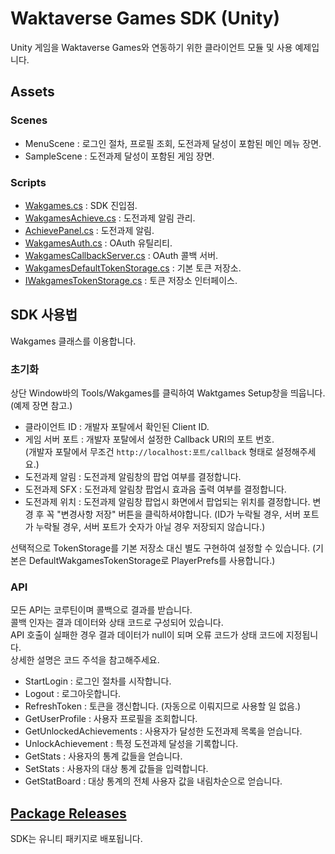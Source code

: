 # Waktaverse Games SDK (Unity)

Unity 게임을 Waktaverse Games와 연동하기 위한 클라이언트 모듈 및 사용 예제입니다.

## Assets

### Scenes

- MenuScene : 로그인 절차, 프로필 조회, 도전과제 달성이 포함된 메인 메뉴 장면.
- SampleScene : 도전과제 달성이 포함된 게임 장면.

### Scripts

- [Wakgames.cs](<https://github.com/WakGames/Waktaverse-Games-Demo-Unity/blob/main/Assets/Wakgames/Runtime/Scripts/Wakgames.cs>) : SDK 진입점.
- [WakgamesAchieve.cs](<https://github.com/WakGames/Waktaverse-Games-Demo-Unity/blob/main/Assets/Wakgames/Runtime/Scripts/WakgamesAchieve.cs>) : 도전과제 알림 관리.
- [AchievePanel.cs](<https://github.com/WakGames/Waktaverse-Games-Demo-Unity/blob/main/Assets/Wakgames/Runtime/Scripts/AchievePanel.cs>) : 도전과제 알림.
- [WakgamesAuth.cs](<https://github.com/WakGames/Waktaverse-Games-Demo-Unity/blob/main/Assets/Wakgames/Runtime/Scripts/WakgamesAuth.cs>) : OAuth 유틸리티.
- [WakgamesCallbackServer.cs](<https://github.com/WakGames/Waktaverse-Games-Demo-Unity/blob/main/Assets/Wakgames/Runtime/Scripts/WakgamesCallbackServer.cs>) : OAuth 콜백 서버.
- [WakgamesDefaultTokenStorage.cs](<https://github.com/WakGames/Waktaverse-Games-Demo-Unity/blob/main/Assets/Wakgames/Runtime/Scripts/DefaultWakgamesTokenStorage.cs>) : 기본 토큰 저장소.
- [IWakgamesTokenStorage.cs](<https://github.com/WakGames/Waktaverse-Games-Demo-Unity/blob/main/Assets/Wakgames/Runtime/Scripts/IWakgamesTokenStorage.cs>) : 토큰 저장소 인터페이스.

## SDK 사용법

Wakgames 클래스를 이용합니다.

### 초기화

상단 Window바의 Tools/Wakgames를 클릭하여 Waktgames Setup창을 띄웁니다. (예제 장면 참고.)

- 클라이언트 ID : 개발자 포탈에서 확인된 Client ID.
- 게임 서버 포트 : 개발자 포탈에서 설정한 Callback URI의 포트 번호.  
  (개발자 포탈에서 무조건 `http://localhost:포트/callback` 형태로 설정해주세요.)
- 도전과제 알림 : 도전과제 알림창의 팝업 여부를 결정합니다.
- 도전과제 SFX : 도전과제 알림창 팝업시 효과음 출력 여부를 결정합니다.
- 도전과제 위치 : 도전과제 알림창 팝업시 화면에서 팝업되는 위치를 결정합니다.
변경 후 꼭 "변경사항 저장" 버튼을 클릭하셔야합니다.
(ID가 누락될 경우, 서버 포트가 누락될 경우, 서버 포트가 숫자가 아닐 경우 저장되지 않습니다.)

선택적으로 TokenStorage를 기본 저장소 대신 별도 구현하여 설정할 수 있습니다.
(기본은 DefaultWakgamesTokenStorage로 PlayerPrefs를 사용합니다.)

### API

모든 API는 코루틴이며 콜백으로 결과를 받습니다.  
콜백 인자는 결과 데이터와 상태 코드로 구성되어 있습니다.  
API 호출이 실패한 경우 결과 데이터가 null이 되며 오류 코드가 상태 코드에 지정됩니다.  
상세한 설명은 코드 주석을 참고해주세요.

- StartLogin : 로그인 절차를 시작합니다.
- Logout : 로그아웃합니다.
- RefreshToken : 토큰을 갱신합니다. (자동으로 이뤄지므로 사용할 일 없음.)
- GetUserProfile : 사용자 프로필을 조회합니다.
- GetUnlockedAchievements : 사용자가 달성한 도전과제 목록을 얻습니다.
- UnlockAchievement : 특정 도전과제 달성을 기록합니다.
- GetStats : 사용자의 통계 값들을 얻습니다.
- SetStats : 사용자의 대상 통계 값들을 입력합니다.
- GetStatBoard : 대상 통계의 전체 사용자 값을 내림차순으로 얻습니다.

## [Package Releases](https://github.com/WakGames/Waktaverse-Games-Demo-Unity/releases)

SDK는 유니티 패키지로 배포됩니다.
